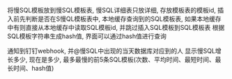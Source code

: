 将慢SQL模板放到慢SQL模板表, 慢SQL详细表只放详细, 存放模板表的模板id, 插入前先判断是否在S慢QL模板表中, 本地缓存查询到的SQL模板表, 如果本地缓存中有则直接从本地缓存中读取SQL模板id, 并跳过插入SQL模板到SQL模板表
根据SQL模板字符串生成hash值, 界面可以通过hash值进行查询

通知到钉钉webhook, 并@慢SQL中出现的当天数据库对应到的人
	显示慢SQL增长多少, 现在是多少, 最多最慢的前5条SQL模板(次数、平均时间、最短时间、最长时间、hash值)